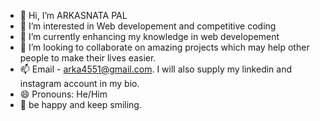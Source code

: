 - 👋 Hi, I’m ARKASNATA PAL
- 👀 I’m interested in Web developement and competitive coding 
- 🌱 I’m currently enhancing my knowledge in web developement 
- 💞️ I’m looking to collaborate on amazing projects which may help other people to make their lives easier.
- 📫 Email - arka4551@gmail.com. I will also supply my linkedin and instagram account in my bio.
- 😄 Pronouns: He/Him
- 🙂 be happy and keep smiling.

<!---
arkasnatapal/arkasnatapal is a ✨ special ✨ repository because its `README.md` (this file) appears on your GitHub profile.
You can click the Preview link to take a look at your changes.
--->
